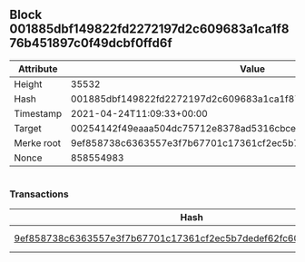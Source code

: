 ## Block 001885dbf149822fd2272197d2c609683a1ca1f876b451897c0f49dcbf0ffd6f

Attribute | Value
--- | ---
Height | 35532
Hash | 001885dbf149822fd2272197d2c609683a1ca1f876b451897c0f49dcbf0ffd6f
Timestamp | 2021-04-24T11:09:33+00:00
Target | 00254142f49eaaa504dc75712e8378ad5316cbcead634704b3734b6271167cc4
Merke root | 9ef858738c6363557e3f7b67701c17361cf2ec5b7dedef62fc609822b28610d5
Nonce | 858554983

```

```

### Transactions

Hash | Amount
--- | ---
[9ef858738c6363557e3f7b67701c17361cf2ec5b7dedef62fc609822b28610d5](9ef858738c6363557e3f7b67701c17361cf2ec5b7dedef62fc609822b28610d5.md) | 10.00000000 SKEPTI 
